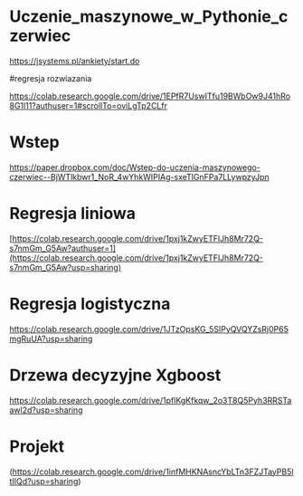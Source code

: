 # Uczenie_maszynowe_w_Pythonie_czerwiec


https://jsystems.pl/ankiety/start.do


#regresja rozwiazania

https://colab.research.google.com/drive/1EPfR7UswITfu19BWbOw9J41hRo8G1l11?authuser=1#scrollTo=oviLgTp2CLfr


# Wstep 

https://paper.dropbox.com/doc/Wstep-do-uczenia-maszynowego-czerwiec--BjWTlkbwr1_NoR_4wYhkWIPIAg-sxeTlGnFPa7LLywpzyJpn



# Regresja liniowa 
[https://colab.research.google.com/drive/1pxj1kZwyETFlJh8Mr72Q-s7nmGm_G5Aw?authuser=1](https://colab.research.google.com/drive/1pxj1kZwyETFlJh8Mr72Q-s7nmGm_G5Aw?usp=sharing)

# Regresja logistyczna

https://colab.research.google.com/drive/1JTzOpsKG_5SIPyQVQYZsRj0P65mgRuUA?usp=sharing


# Drzewa decyzyjne Xgboost

[https://colab.research.google.com/drive/1pflKgKfkqw_2o3T8Q5Pyh3RRSTaawl2d?usp=sharing
](https://colab.research.google.com/drive/1pflKgKfkqw_2o3T8Q5Pyh3RRSTaawl2d?usp=sharing)

# Projekt

(https://colab.research.google.com/drive/1infMHKNAsncYbLTn3FZJTayPB5ltIIQd?usp=sharing)
